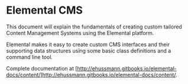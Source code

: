 Elemental CMS
=======

This document will explain the fundamentals of creating custom tailored Content Management Systems using the Elemental platform.

Elemental makes it easy to create custom CMS interfaces and their supporting data structures using some basic class definitions and a command line tool.

Complete documentation at [http://ehussmann.gitbooks.io/elemental-docs/content/]http://ehussmann.gitbooks.io/elemental-docs/content/.